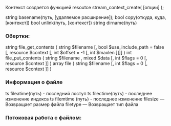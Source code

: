 Контекст создается функцией
resoutce stream_context_create( [опции] );


string basename(путь, [удаляемое расширение]);
bool   copy(откуда, куда, [контекст])
bool   unlink(путь, [контекст])
string dirname(путь)




### Обертки:

string file_get_contents ( string $filename [, bool $use_include_path = false [, resource $context [, int $offset = -1 [, int $maxlen ]]]] )
int file_put_contents ( string $filename , mixed $data [, int $flags = 0 [, resource $context ]] )
array file ( string $filename [, int $flags = 0 [, resource $context ]] )

### Информация о файле

ts  fileatime(путь) - последний лоступ
ts  filectime(путь) - последнее изменение индекса
ts  filemtime (путь) - последнее изменение
filesize — Возвращает размер файла
filetype — Возвращает тип файла



### Потоковая работа с файлом:
